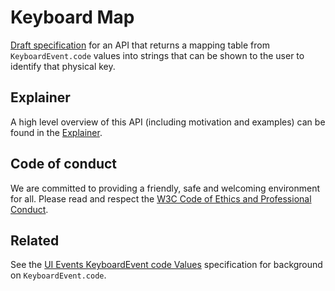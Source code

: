 # Keyboard Map

[Draft specification](https://wicg.github.io/keyboard-map/) for an API that returns a mapping table from `KeyboardEvent.code`
values into strings that can be shown to the user to identify that physical key.

## Explainer

A high level overview of this API (including motivation and examples) can be found in the [Explainer](https://github.com/wicg/keyboard-map/blob/master/explainer.md).

## Code of conduct

We are committed to providing a friendly, safe and welcoming environment for all. Please read and respect the [W3C Code of Ethics and Professional Conduct](https://www.w3.org/Consortium/cepc/).

## Related

See the [UI Events KeyboardEvent code Values](https://w3c.github.io/uievents-code/)
specification for background on `KeyboardEvent.code`.
